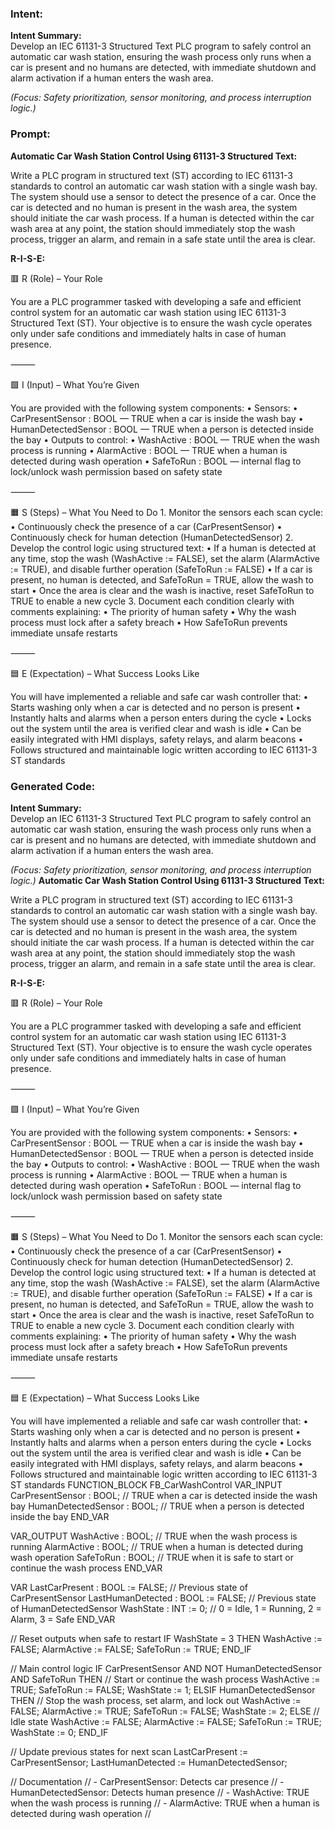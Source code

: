 ### Intent:
**Intent Summary:**  
Develop an IEC 61131-3 Structured Text PLC program to safely control an automatic car wash station, ensuring the wash process only runs when a car is present and no humans are detected, with immediate shutdown and alarm activation if a human enters the wash area.  

*(Focus: Safety prioritization, sensor monitoring, and process interruption logic.)*

### Prompt:
**Automatic Car Wash Station Control Using 61131-3 Structured Text:**

Write a PLC program in structured text (ST) according to IEC 61131-3 standards to control an automatic car wash station with a single wash bay. The system should use a sensor to detect the presence of a car. Once the car is detected and no human is present in the wash area, the system should initiate the car wash process. If a human is detected within the car wash area at any point, the station should immediately stop the wash process, trigger an alarm, and remain in a safe state until the area is clear.

**R-I-S-E:**

🟥 R (Role) – Your Role

You are a PLC programmer tasked with developing a safe and efficient control system for an automatic car wash station using IEC 61131-3 Structured Text (ST). Your objective is to ensure the wash cycle operates only under safe conditions and immediately halts in case of human presence.

⸻

🟩 I (Input) – What You’re Given

You are provided with the following system components:
	•	Sensors:
	•	CarPresentSensor : BOOL — TRUE when a car is inside the wash bay
	•	HumanDetectedSensor : BOOL — TRUE when a person is detected inside the bay
	•	Outputs to control:
	•	WashActive : BOOL — TRUE when the wash process is running
	•	AlarmActive : BOOL — TRUE when a human is detected during wash operation
	•	SafeToRun : BOOL — internal flag to lock/unlock wash permission based on safety state

⸻

🟧 S (Steps) – What You Need to Do
	1.	Monitor the sensors each scan cycle:
	•	Continuously check the presence of a car (CarPresentSensor)
	•	Continuously check for human detection (HumanDetectedSensor)
	2.	Develop the control logic using structured text:
	•	If a human is detected at any time, stop the wash (WashActive := FALSE), set the alarm (AlarmActive := TRUE), and disable further operation (SafeToRun := FALSE)
	•	If a car is present, no human is detected, and SafeToRun = TRUE, allow the wash to start
	•	Once the area is clear and the wash is inactive, reset SafeToRun to TRUE to enable a new cycle
	3.	Document each condition clearly with comments explaining:
	•	The priority of human safety
	•	Why the wash process must lock after a safety breach
	•	How SafeToRun prevents immediate unsafe restarts

⸻

🟦 E (Expectation) – What Success Looks Like

You will have implemented a reliable and safe car wash controller that:
	•	Starts washing only when a car is detected and no person is present
	•	Instantly halts and alarms when a person enters during the cycle
	•	Locks out the system until the area is verified clear and wash is idle
	•	Can be easily integrated with HMI displays, safety relays, and alarm beacons
	•	Follows structured and maintainable logic written according to IEC 61131-3 ST standards

### Generated Code:
**Intent Summary:**  
Develop an IEC 61131-3 Structured Text PLC program to safely control an automatic car wash station, ensuring the wash process only runs when a car is present and no humans are detected, with immediate shutdown and alarm activation if a human enters the wash area.  

*(Focus: Safety prioritization, sensor monitoring, and process interruption logic.)*
**Automatic Car Wash Station Control Using 61131-3 Structured Text:**

Write a PLC program in structured text (ST) according to IEC 61131-3 standards to control an automatic car wash station with a single wash bay. The system should use a sensor to detect the presence of a car. Once the car is detected and no human is present in the wash area, the system should initiate the car wash process. If a human is detected within the car wash area at any point, the station should immediately stop the wash process, trigger an alarm, and remain in a safe state until the area is clear.

**R-I-S-E:**

🟥 R (Role) – Your Role

You are a PLC programmer tasked with developing a safe and efficient control system for an automatic car wash station using IEC 61131-3 Structured Text (ST). Your objective is to ensure the wash cycle operates only under safe conditions and immediately halts in case of human presence.

⸻

🟩 I (Input) – What You’re Given

You are provided with the following system components:
	•	Sensors:
	•	CarPresentSensor : BOOL — TRUE when a car is inside the wash bay
	•	HumanDetectedSensor : BOOL — TRUE when a person is detected inside the bay
	•	Outputs to control:
	•	WashActive : BOOL — TRUE when the wash process is running
	•	AlarmActive : BOOL — TRUE when a human is detected during wash operation
	•	SafeToRun : BOOL — internal flag to lock/unlock wash permission based on safety state

⸻

🟧 S (Steps) – What You Need to Do
	1.	Monitor the sensors each scan cycle:
	•	Continuously check the presence of a car (CarPresentSensor)
	•	Continuously check for human detection (HumanDetectedSensor)
	2.	Develop the control logic using structured text:
	•	If a human is detected at any time, stop the wash (WashActive := FALSE), set the alarm (AlarmActive := TRUE), and disable further operation (SafeToRun := FALSE)
	•	If a car is present, no human is detected, and SafeToRun = TRUE, allow the wash to start
	•	Once the area is clear and the wash is inactive, reset SafeToRun to TRUE to enable a new cycle
	3.	Document each condition clearly with comments explaining:
	•	The priority of human safety
	•	Why the wash process must lock after a safety breach
	•	How SafeToRun prevents immediate unsafe restarts

⸻

🟦 E (Expectation) – What Success Looks Like

You will have implemented a reliable and safe car wash controller that:
	•	Starts washing only when a car is detected and no person is present
	•	Instantly halts and alarms when a person enters during the cycle
	•	Locks out the system until the area is verified clear and wash is idle
	•	Can be easily integrated with HMI displays, safety relays, and alarm beacons
	•	Follows structured and maintainable logic written according to IEC 61131-3 ST standards
FUNCTION_BLOCK FB_CarWashControl
VAR_INPUT
    CarPresentSensor : BOOL; // TRUE when a car is detected inside the wash bay
    HumanDetectedSensor : BOOL; // TRUE when a person is detected inside the bay
END_VAR

VAR_OUTPUT
    WashActive : BOOL; // TRUE when the wash process is running
    AlarmActive : BOOL; // TRUE when a human is detected during wash operation
    SafeToRun : BOOL; // TRUE when it is safe to start or continue the wash process
END_VAR

VAR
    LastCarPresent : BOOL := FALSE; // Previous state of CarPresentSensor
    LastHumanDetected : BOOL := FALSE; // Previous state of HumanDetectedSensor
    WashState : INT := 0; // 0 = Idle, 1 = Running, 2 = Alarm, 3 = Safe
END_VAR

// Reset outputs when safe to restart
IF WashState = 3 THEN
    WashActive := FALSE;
    AlarmActive := FALSE;
    SafeToRun := TRUE;
END_IF

// Main control logic
IF CarPresentSensor AND NOT HumanDetectedSensor AND SafeToRun THEN
    // Start or continue the wash process
    WashActive := TRUE;
    SafeToRun := FALSE;
    WashState := 1;
ELSIF HumanDetectedSensor THEN
    // Stop the wash process, set alarm, and lock out
    WashActive := FALSE;
    AlarmActive := TRUE;
    SafeToRun := FALSE;
    WashState := 2;
ELSE
    // Idle state
    WashActive := FALSE;
    AlarmActive := FALSE;
    SafeToRun := TRUE;
    WashState := 0;
END_IF

// Update previous states for next scan
LastCarPresent := CarPresentSensor;
LastHumanDetected := HumanDetectedSensor;

// Documentation
// - CarPresentSensor: Detects car presence
// - HumanDetectedSensor: Detects human presence
// - WashActive: TRUE when the wash process is running
// - AlarmActive: TRUE when a human is detected during wash operation
//
